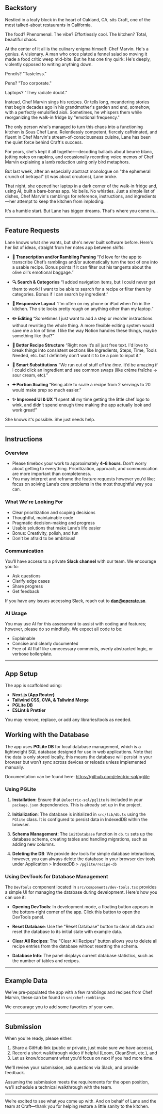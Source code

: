## Backstory

Nestled in a leafy block in the heart of Oakland, CA, sits Craft, one of the most talked-about restaurants in California.

The food? Phenomenal. The vibe? Effortlessly cool. The kitchen? Total, beautiful chaos.

At the center of it all is the culinary enigma himself: Chef Marvin. He's a genius. A visionary. A man who once plated a fennel salad so moving it made a food critic weep mid-bite. But he has one tiny quirk: He's deeply, violently opposed to writing anything down.

Pencils? "Tasteless."

Pens? "Too corporate."

Laptops? "They radiate doubt."

Instead, Chef Marvin sings his recipes. Or tells long, meandering stories that begin decades ago in his grandmother's garden and end, somehow, with a perfectly emulsified aioli. Sometimes, he whispers them while reorganizing the walk-in fridge by "emotional frequency."

The only person who's managed to turn this chaos into a functioning kitchen is Sous Chef Lane. Relentlessly competent, fiercely caffeinated, and fluent in Chef Marvin's stream-of-consciousness cuisine, Lane has been the quiet force behind Craft's success.

For years, she's kept it all together—decoding ballads about beurre blanc, jotting notes on napkins, and occasionally recording voice memos of Chef Marvin explaining a lamb reduction using only bird metaphors.

But last week, after an especially abstract monologue on "the ephemeral crunch of betrayal" (it was about croutons), Lane broke.

That night, she opened her laptop in a dark corner of the walk-in fridge and, using AI, built a bare-bones app. No bells. No whistles. Just a simple list of dishes, Chef Marvin's ramblings for reference, instructions, and ingredients—her attempt to keep the kitchen from imploding.

It's a humble start. But Lane has bigger dreams. That's where you come in...

---

## Feature Requests

Lane knows what she wants, but she's never built software before. Here's her list of ideas, straight from her notes app between shifts:

- **📝 Transcription and/or Rambling Parsing**
  “I'd love for the app to transcribe Chef’s ramblings and/or automatically turn the text of one into a usable recipe. Bonus points if it can filter out his tangents about the olive oil's emotional baggage.”

- **🔍 Search & Categories**
  “I added navigation items, but I could never get them to work! I want to be able to search for a recipe or filter them by categories. Bonus if I can search by ingredient.”

- **📱 Responsive Layout**
  “I'm often on my phone or iPad when I’m in the kitchen. The site looks pretty rough on anything other than my laptop.”

- **✏️ Editing**
  “Sometimes I just want to add a step or reorder instructions without rewriting the whole thing. A more flexible editing system would save me a ton of time. I like the way Notion handles these things, maybe something like that?”

- **📐 Better Recipe Structure**
  “Right now it’s all just free text. I'd love to break things into consistent sections like Ingredients, Steps, Time, Tools Needed, etc. but I definitely don't want it to be a pain to input it.”

- **🔁 Smart Substitutions**
  “We run out of stuff _all the time_. It’d be amazing if I could click an ingredient and see common swaps (like crème fraîche → sour cream, etc).”

- **➗ Portion Scaling**
  “Being able to scale a recipe from 2 servings to 20 would make prep so much easier.”

- **✨ Improved UI & UX**
  “I spent all my time getting the little chef logo to wink, and didn’t spend enough time making the app actually look and work great!”

She knows it's possible. She just needs help.

---

## Instructions

### Overview

- Please timebox your work to approximately **4–8 hours**. Don’t worry about getting to everything. Prioritization, approach, and communication are more important than completeness.
- You may interpret and reframe the feature requests however you'd like; focus on solving Lane’s core problems in the most thoughtful way you can.

### What We're Looking For

- Clear prioritization and scoping decisions
- Thoughtful, maintainable code
- Pragmatic decision-making and progress
- Usable solutions that make Lane’s life easier
- Bonus: Creativity, polish, and fun
- Don't be afraid to be ambitious!

### Communication

You’ll have access to a private **Slack channel** with our team. We encourage you to:

- Ask questions
- Clarify edge cases
- Share progress
- Get feedback

If you have any issues accessing Slack, reach out to **dan@operate.so**.

### AI Usage

You may use AI for this assessment to assist with coding and features; however, please do so mindfully. We expect all code to be:

- Explainable
- Concise and clearly documented
- Free of AI fluff like unnecessary comments, overly abstracted logic, or verbose boilerplate.

---

## App Setup

The app is scaffolded using:

- **Next.js (App Router)**
- **Tailwind CSS, CVA, & Tailwind Merge**
- **PGLite DB**
- **ESLint & Prettier**

You may remove, replace, or add any libraries/tools as needed.

## Working with the Database

The app uses **PGLite DB** for local database management, which is a lightweight SQL database designed for use in web applications. Note that the data is only stored locally, this means the database will persist in your browser but won’t sync across devices or reloads unless implemented manually.

Documentation can be found here: https://github.com/electric-sql/pglite

### Using PGLite

1. **Installation**: Ensure that `@electric-sql/pglite` is included in your `package.json` dependencies. This is already set up in the project.

2. **Initialization**: The database is initialized in `src/lib/db.ts` using the `PGlite` class. It is configured to persist data in IndexedDB within the browser.

3. **Schema Management**: The `initDatabase` function in `db.ts` sets up the database schema, creating tables and handling migrations, such as adding new columns.

4. **Deleting the DB**: We provide dev tools for simple database interactions, however, you can always delete the database in your browser dev tools under Application > IndexedDB > `/pglite/recipe-db`

### Using DevTools for Database Management

The `DevTools` component located in `src/components/dev-tools.tsx` provides a simple UI for managing the database during development. Here's how you can use it:

- **Opening DevTools**: In development mode, a floating button appears in the bottom-right corner of the app. Click this button to open the DevTools panel.

- **Reset Database**: Use the "Reset Database" button to clear all data and reset the database to its initial state with example data.

- **Clear All Recipes**: The "Clear All Recipes" button allows you to delete all recipe entries from the database without resetting the schema.

- **Database Info**: The panel displays current database statistics, such as the number of tables and recipes.

---

## Example Data

We’ve pre-populated the app with a few ramblings and recipes from Chef Marvin, these can be found in `src/chef-ramblings`

We encourage you to add some favorites of your own.

---

## Submission

When you're ready, please either:

1. Share a GitHub link (public or private, just make sure we have access),
2. Record a short walkthrough video if helpful (Loom, CleanShot, etc.), and
3. Let us know/document what you'd focus on next if you had more time.

We'll review your submission, ask questions via Slack, and provide feedback.

Assuming the submission meets the requirements for the open position, we'll schedule a technical walkthrough with the team.

---

We’re excited to see what you come up with. And on behalf of Lane and the team at Craft—thank you for helping restore a little sanity to the kitchen.
